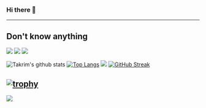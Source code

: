 ### Hi there 👋
---
Don't know anything
---

![](http://github-profile-summary-cards.vercel.app/api/cards/profile-details?username=takrim1999&theme=vision_friendly_dark)
![](http://github-profile-summary-cards.vercel.app/api/cards/repos-per-language?username=takrim1999&theme=vision_friendly_dark)
![](http://github-profile-summary-cards.vercel.app/api/cards/most-commit-language?username=takrim1999&theme=vision_friendly_dark)
 <!-- ![](http://github-profile-summary-cards.vercel.app/api/cards/stats?username=takrim1999&theme=vision_friendly_dark) -->
![Takrim's github stats](https://github-readme-stats.vercel.app/api?username=takrim1999&count_private=true&show_icons=true&theme=dark)
[![Top Langs](https://github-readme-stats.vercel.app/api/top-langs/?username=takrim1999&langs_count=8&layout=compact&theme=dark)](https://github.com/takrim1999)
![](http://github-profile-summary-cards.vercel.app/api/cards/productive-time?username=takrim1999&theme=vision_friendly_dark&utcOffset=6)
[![GitHub Streak](https://streak-stats.demolab.com?user=takrim1999&theme=vision-friendly-dark&hide_border=true)](https://git.io/streak-stats)

[![trophy](https://github-profile-trophy.vercel.app/?username=takrim1999&theme=onedark)](https://github.com/ryo-ma/github-profile-trophy)
---
![](https://komarev.com/ghpvc/?username=takrim1999&color=blue)
